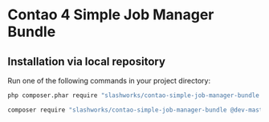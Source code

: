 Contao 4 Simple Job Manager Bundle
======================================

Installation via local repository
---------------------------------

Run one of the following commands in your project directory:

```bash
php composer.phar require "slashworks/contao-simple-job-manager-bundle @dev-master"
```

```bash
composer require "slashworks/contao-simple-job-manager-bundle @dev-master"
```
